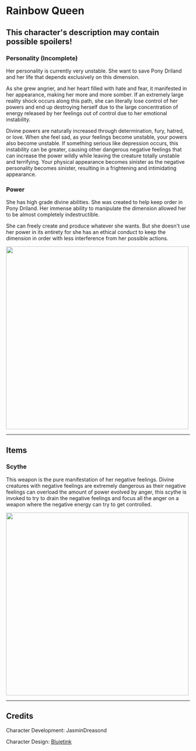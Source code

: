 # Rainbow Queen

## This character's description may contain possible spoilers!

### Personality (Incomplete)

Her personality is currently very unstable. She want to save Pony Driland and her life that depends exclusively on this dimension.

As she grew angrier, and her heart filled with hate and fear, it manifested in her appearance, making her more and more somber. If an extremely large reality shock occurs along this path, she can literally lose control of her powers and end up destroying herself due to the large concentration of energy released by her feelings out of control due to her emotional instability.

Divine powers are naturally increased through determination, fury, hatred, or love.
When she feel sad, as your feelings become unstable, your powers also become unstable.
If something serious like depression occurs, this instability can be greater, causing other dangerous negative feelings that can increase the power wildly while leaving the creature totally unstable and terrifying. Your physical appearance becomes sinister as the negative personality becomes sinister, resulting in a frightening and intimidating appearance.

### Power

She has high grade divine abilities. She was created to help keep order in Pony Driland. Her immense ability to manipulate the dimension allowed her to be almost completely indestructible.

She can freely create and produce whatever she wants. But she doesn't use her power in its entirety for she has an ethical conduct to keep the dimension in order with less interference from her possible actions.

<img src="https://github.com/JasminDreasond/Pony-Driland/blob/main/docs/img/characters/rainbow-queen/ref.png?raw=true" height="500">

<hr/>

## Items

### Scythe

This weapon is the pure manifestation of her negative feelings. Divine creatures with negative feelings are extremely dangerous as their negative feelings can overload the amount of power evolved by anger, this scythe is invoked to try to drain the negative feelings and focus all the anger on a weapon where the negative energy can try to get controlled.

<img src="https://github.com/JasminDreasond/Pony-Driland/blob/main/docs/img/characters/rainbow-queen/scythe.gif?raw=true" height="500">

<hr/>

## Credits

Character Development: JasminDreasond

Character Design: <a href="https://derpibooru.org/tags/artist-colon-acersiii" target="_blank">Blujetink</a>